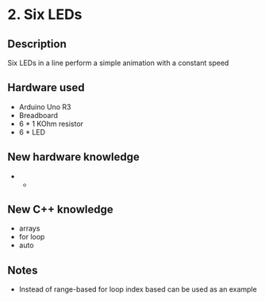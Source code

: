 # 2. Six LEDs

## Description
Six LEDs in a line perform a simple animation with a constant speed

## Hardware used
* Arduino Uno R3
* Breadboard
* 6 * 1 KOhm resistor
* 6 * LED

## New hardware knowledge
* - 

## New C++ knowledge
* arrays
* for loop 
* auto

## Notes
* Instead of range-based for loop index based can be used as an example

